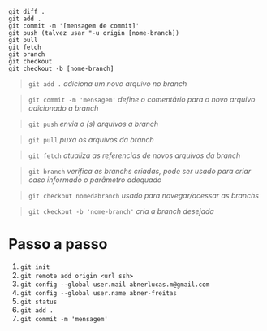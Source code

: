 ```git
git diff .
git add .
git commit -m '[mensagem de commit]'
git push (talvez usar "-u origin [nome-branch])
git pull
git fetch
git branch
git checkout
git checkout -b [nome-branch]
```

> `git add .`  *adiciona um novo arquivo no branch*

> `git commit -m 'mensagem'` *define o comentário para o novo arquivo adicionado a branch* 

> `git push`  *envia o (s) arquivos a branch*

> `git pull` *puxa os arquivos da branch*

> `git fetch` *atualiza as referencias de novos arquivos da branch*

> `git branch` *verifica as branchs criadas, pode ser usado para criar caso informado o parâmetro adequado*

> `git checkout nomedabranch` *usado para navegar/acessar as branchs*

> `git ckeckout -b 'nome-branch'` *cria a branch desejada*


# Passo a passo
1. `git init`
2. `git remote add origin <url ssh>`
3. `git config --global user.mail abnerlucas.m@gmail.com`
4. `git config --global user.name abner-freitas`
5. `git status`
6. `git add .`
7. `git commit -m 'mensagem'`